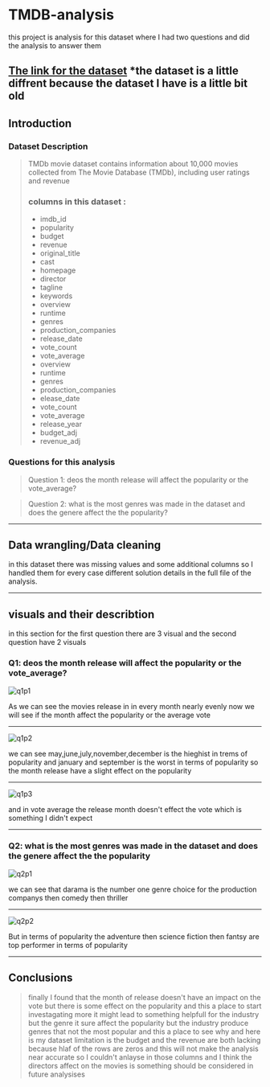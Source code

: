 # TMDB-analysis


this project is analysis for this dataset where I had two questions and did the analysis to answer them 

[The link for the dataset](https://www.kaggle.com/datasets/tmdb/tmdb-movie-metadata)
**\*the dataset is a little diffrent because the dataset I have is a little bit old**
---

## Introduction

### Dataset Description 

>TMDb movie dataset contains information about 10,000 movies collected from The Movie Database (TMDb), including user ratings and revenue 
>### columns in this dataset : 
>- imdb_id
>- popularity
>- budget
>- revenue	
>- original_title 
>- cast 	
>- homepage	
>- director
>- tagline	
>- keywords	
>- overview	
>- runtime	
>- genres	
>- production_companies	
>- release_date	
>- vote_count	
>- vote_average
>- overview 	
>- runtime 	
>- genres 	
>- production_companies 	
>- elease_date 	
>- vote_count 	
>- vote_average 	
>- release_year 	
>- budget_adj 	
>- revenue_adj

    



### Questions for this analysis


>Question 1: deos the month release will affect the popularity or the vote_average?

>Question 2: what is the most genres was made in the dataset and does the genere affect the the popularity?

---

## Data wrangling/Data cleaning

in this dataset there was missing values and some additional columns so I handled them for every case different solution details in the full file of the analysis.

---

## visuals and their describtion

in this section for the first question there are 3 visual and the second question have 2 visuals 


### Q1: deos the month release will affect the popularity or the vote_average?

![q1p1](https://github.com/Asem-001/TMDB-analysis/assets/117676536/013033c2-ad83-4445-a377-df201aafde4b)

As we can see the movies release in in every month nearly evenly now we will see if the month affect the popularity or the average vote

---

![q1p2](https://github.com/Asem-001/TMDB-analysis/assets/117676536/0048e865-ba3f-4884-a1c0-073fe81556cb)

we can see may,june,july,november,december is the hieghist in trems of popularity and january and september is the worst in terms of popularity so the month release have a slight effect on the popularity

---

![q1p3](https://github.com/Asem-001/TMDB-analysis/assets/117676536/2902c47a-8418-4aaa-b3e3-84cd0e22da02)

and in vote average the release month doesn't effect the vote which is something I didn't expect

---

### Q2: what is the most genres was made in the dataset and does the genere affect the the popularity


![q2p1](https://github.com/Asem-001/TMDB-analysis/assets/117676536/2349db87-1edb-4cd6-94b5-5cb831c88415)

we can see that darama is the number one genre choice for the production companys then comedy then thriller

---
![q2p2](https://github.com/Asem-001/TMDB-analysis/assets/117676536/69bf46a8-9484-4382-ba9c-e623c8382944)


But in terms of popularity the adventure then science fiction then fantsy are top performer in terms of popularity


---


## Conclusions

> finally I found that the month of release doesn't have an impact on the vote but there is some effect on the popularity and this a place to start investagating more it might lead to something helpfull for the industry but the genre it sure affect the popularity but the industry produce genres that not the most popular and this a place to see why and here is my dataset limitation is the budget and the revenue are both lacking because hlaf of the rows are zeros and this will not make the analysis near accurate so I couldn't anlayse in those columns and I think the directors affect on the movies is something should be considered in future analysises














